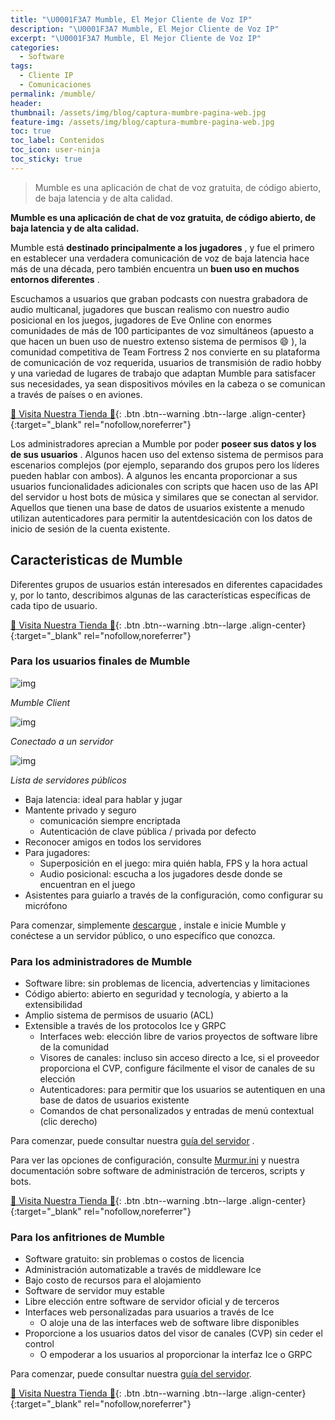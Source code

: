 ```yaml
---
title: "\U0001F3A7 Mumble, El Mejor Cliente de Voz IP"
description: "\U0001F3A7 Mumble, El Mejor Cliente de Voz IP"
excerpt: "\U0001F3A7 Mumble, El Mejor Cliente de Voz IP"
categories:
  - Software
tags:
  - Cliente IP
  - Comunicaciones
permalink: /mumble/
header:
thumbnail: /assets/img/blog/captura-mumbre-pagina-web.jpg
feature-img: /assets/img/blog/captura-mumbre-pagina-web.jpg
toc: true
toc_label: Contenidos
toc_icon: user-ninja
toc_sticky: true
---
```


> Mumble es una aplicaci&oacute;n de chat de voz gratuita, de c&oacute;digo abierto, de baja latencia y de alta calidad.

**Mumble es una aplicaci&oacute;n de chat de voz gratuita, de c&oacute;digo abierto, de baja latencia y de alta calidad.**

Mumble est&aacute; **destinado principalmente a los jugadores** , y fue el primero en establecer una verdadera comunicaci&oacute;n de voz de baja latencia hace m&aacute;s de una d&eacute;cada, pero tambi&eacute;n encuentra un **buen uso en muchos entornos diferentes** .

Escuchamos a usuarios que graban podcasts con nuestra grabadora de audio multicanal, jugadores que buscan realismo con nuestro audio posicional en los juegos, jugadores de Eve Online con enormes comunidades de m&aacute;s de 100 participantes de voz simult&aacute;neos (apuesto a que hacen un buen uso de nuestro extenso sistema de permisos 😄 ), la comunidad competitiva de Team Fortress 2 nos convierte en su plataforma de comunicaci&oacute;n de voz requerida, usuarios de transmisi&oacute;n de radio hobby y una variedad de lugares de trabajo que adaptan Mumble para satisfacer sus necesidades, ya sean dispositivos m&oacute;viles en la cabeza o se comunican a trav&eacute;s de pa&iacute;ses o en aviones.

[🎁 Visita Nuestra Tienda 🎁](https://www.amazon.es/shop/cibercursos){: .btn .btn--warning .btn--large .align-center}{:target="_blank" rel="nofollow,noreferrer"}

Los administradores aprecian a Mumble por poder **poseer sus datos y los de sus usuarios** . Algunos hacen uso del extenso sistema de permisos para escenarios complejos (por ejemplo, separando dos grupos pero los l&iacute;deres pueden hablar con ambos). A algunos les encanta proporcionar a sus usuarios funcionalidades adicionales con scripts que hacen uso de las API del servidor u host bots de m&uacute;sica y similares que se conectan al servidor. Aquellos que tienen una base de datos de usuarios existente a menudo utilizan autenticadores para permitir la autentdesicaci&oacute;n con los datos de inicio de sesi&oacute;n de la cuenta existente.

## **Caracteristicas de Mumble**

Diferentes grupos de usuarios est&aacute;n interesados en diferentes capacidades y, por lo tanto, describimos algunas de las caracter&iacute;sticas espec&iacute;ficas de cada tipo de usuario.

[🎁 Visita Nuestra Tienda 🎁](https://www.amazon.es/shop/cibercursos){: .btn .btn--warning .btn--large .align-center}{:target="_blank" rel="nofollow,noreferrer"}

### **Para los usuarios finales de Mumble**

![img](https://www.mumble.info/client-screenshots/empty.png)

_Mumble Client_

![img](https://www.mumble.info/client-screenshots/connected.png)

_Conectado a un servidor_

![img](https://www.mumble.info/client-screenshots/public-server-list.png)

_Lista de servidores p&uacute;blicos_

* Baja latencia: ideal para hablar y jugar
* Mantente privado y seguro
  * comunicaci&oacute;n siempre encriptada
  * Autenticaci&oacute;n de clave p&uacute;blica / privada por defecto
* Reconocer amigos en todos los servidores
* Para jugadores:
  * Superposici&oacute;n en el juego: mira qui&eacute;n habla, FPS y la hora actual
  * Audio posicional: escucha a los jugadores desde donde se encuentran en el juego
* Asistentes para guiarlo a trav&eacute;s de la configuraci&oacute;n, como configurar su micr&oacute;fono

Para comenzar, simplemente [descargue](https://kutt.it/mumbledescargar) , instale e inicie Mumble y con&eacute;ctese a un servidor p&uacute;blico, o uno espec&iacute;fico que conozca.

### **Para los administradores de Mumble**

* Software libre: sin problemas de licencia, advertencias y limitaciones
* C&oacute;digo abierto: abierto en seguridad y tecnolog&iacute;a, y abierto a la extensibilidad
* Amplio sistema de permisos de usuario (ACL)
* Extensible a trav&eacute;s de los protocolos Ice y GRPC
  * Interfaces web: elecci&oacute;n libre de varios proyectos de software libre de la comunidad
  * Visores de canales: incluso sin acceso directo a Ice, si el proveedor proporciona el CVP, configure f&aacute;cilmente el visor de canales de su elecci&oacute;n
  * Autenticadores: para permitir que los usuarios se autentiquen en una base de datos de usuarios existente
  * Comandos de chat personalizados y entradas de men&uacute; contextual (clic derecho)

Para comenzar, puede consultar nuestra [gu&iacute;a del servidor](https://wiki.mumble.info/wiki/Murmurguide) .

Para ver las opciones de configuraci&oacute;n, consulte [Murmur.ini](https://wiki.mumble.info/wiki/Murmur.ini) y nuestra documentaci&oacute;n sobre software de administraci&oacute;n de terceros, scripts y bots.

[🎁 Visita Nuestra Tienda 🎁](https://www.amazon.es/shop/cibercursos){: .btn .btn--warning .btn--large .align-center}{:target="_blank" rel="nofollow,noreferrer"}

### **Para los anfitriones de Mumble**

* Software gratuito: sin problemas o costos de licencia
* Administraci&oacute;n automatizable a trav&eacute;s de middleware Ice
* Bajo costo de recursos para el alojamiento
* Software de servidor muy estable
* Libre elecci&oacute;n entre software de servidor oficial y de terceros
* Interfaces web personalizadas para usuarios a trav&eacute;s de Ice
  * O aloje una de las interfaces web de software libre disponibles
* Proporcione a los usuarios datos del visor de canales (CVP) sin ceder el control
  * O empoderar a los usuarios al proporcionar la interfaz Ice o GRPC

Para comenzar, puede consultar nuestra [gu&iacute;a del servidor](https://wiki.mumble.info/wiki/Murmurguide).

[🎁 Visita Nuestra Tienda 🎁](https://www.amazon.es/shop/cibercursos){: .btn .btn--warning .btn--large .align-center}{:target="_blank" rel="nofollow,noreferrer"}